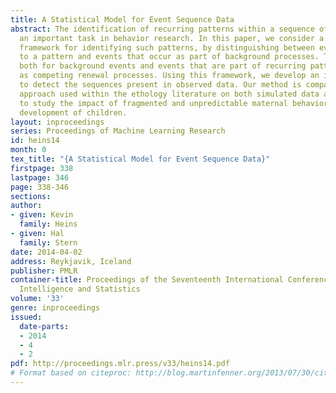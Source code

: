 ```yaml
---
title: A Statistical Model for Event Sequence Data
abstract: The identification of recurring patterns within a sequence of events is
  an important task in behavior research. In this paper, we consider a general probabilistic
  framework for identifying such patterns, by distinguishing between events that belong
  to a pattern and events that occur as part of background processes. The event processes,
  both for background events and events that are part of recurring patterns, are modeled
  as competing renewal processes. Using this framework, we develop an inference procedure
  to detect the sequences present in observed data. Our method is compared to a current
  approach used within the ethology literature on both simulated data and data collected
  to study the impact of fragmented and unpredictable maternal behavior on cognitive
  development of children.
layout: inproceedings
series: Proceedings of Machine Learning Research
id: heins14
month: 0
tex_title: "{A Statistical Model for Event Sequence Data}"
firstpage: 338
lastpage: 346
page: 338-346
sections: 
author:
- given: Kevin
  family: Heins
- given: Hal
  family: Stern
date: 2014-04-02
address: Reykjavik, Iceland
publisher: PMLR
container-title: Proceedings of the Seventeenth International Conference on Artificial
  Intelligence and Statistics
volume: '33'
genre: inproceedings
issued:
  date-parts:
  - 2014
  - 4
  - 2
pdf: http://proceedings.mlr.press/v33/heins14.pdf
# Format based on citeproc: http://blog.martinfenner.org/2013/07/30/citeproc-yaml-for-bibliographies/
---
```

